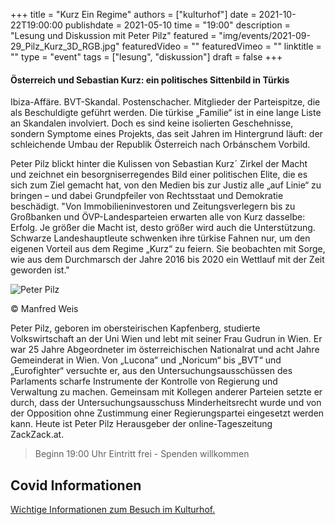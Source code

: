 +++
title = "Kurz Ein Regime"
authors = ["kulturhof"]
date = 2021-10-22T19:00:00
publishdate = 2021-05-10
time = "19:00"
description = "Lesung und Diskussion mit Peter Pilz"
featured = "img/events/2021-09-29_Pilz_Kurz_3D_RGB.jpg"
featuredVideo = ""
featuredVimeo = ""
linktitle = ""
type = "event"
tags = ["lesung", "diskussion"]
draft = false
+++

#### Österreich und Sebastian Kurz: ein politisches Sittenbild in Türkis

Ibiza-Affäre. BVT-Skandal. Postenschacher. Mitglieder der Parteispitze, die als Beschuldigte geführt werden. Die türkise „Familie“ ist in eine lange Liste an Skandalen involviert. Doch es sind keine isolierten Geschehnisse, sondern Symptome eines Projekts, das seit Jahren im Hintergrund läuft: der schleichende Umbau der Republik Österreich nach Orbánschem Vorbild.

Peter Pilz blickt hinter die Kulissen von Sebastian Kurzˊ Zirkel der Macht und zeichnet ein besorgniserregendes Bild einer politischen Elite, die es sich zum Ziel gemacht hat, von den Medien bis zur Justiz alle „auf Linie“ zu bringen – und dabei Grundpfeiler von Rechtsstaat und Demokratie beschädigt. "Von Immobilieninvestoren und Zeitungsverlegern bis zu Großbanken und ÖVP-Landesparteien erwarten alle von Kurz dasselbe: Erfolg. Je größer die Macht ist, desto größer wird auch die Unterstützung. Schwarze Landeshauptleute schwenken ihre türkise Fahnen nur, um den eigenen Vorteil aus dem Regime „Kurz“ zu feiern. Sie beobachten mit Sorge, wie aus dem Durchmarsch der Jahre 2016 bis 2020 ein Wettlauf mit der Zeit geworden ist."

![Peter Pilz](/img/events/2021-09-29_PilzPeter_c_ManfredWeis.jpg)

© Manfred Weis

Peter Pilz, geboren im obersteirischen Kapfenberg, studierte Volkswirtschaft an der Uni Wien und lebt mit seiner Frau Gudrun in Wien. Er war 25 Jahre Abgeordneter im österreichischen Nationalrat und acht Jahre Gemeinderat in Wien. Von „Lucona“ und „Noricum“ bis „BVT“ und „Eurofighter“ versuchte er, aus den Untersuchungsausschüssen des Parlaments scharfe Instrumente der Kontrolle von Regierung und Verwaltung zu machen. Gemeinsam mit Kollegen anderer Parteien setzte er durch, dass der Untersuchungsausschuss Minderheitsrecht wurde und von der Opposition ohne Zustimmung einer Regierungspartei eingesetzt werden kann. Heute ist Peter Pilz Herausgeber der online-Tageszeitung ZackZack.at.

>Beginn 19:00 Uhr
>Eintritt frei - Spenden willkommen


## Covid Informationen

[Wichtige Informationen zum Besuch im Kulturhof.](covid-info)
